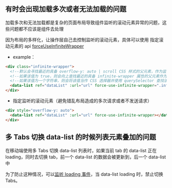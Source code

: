 ## 有时会出现加载多次或者无法加载的问题
加载多次和无法加载都是复杂的页面布局导致组件监听的滚动元素异常的问题，这些问题都不应该是组件去处理

因为布局的多样化，让操作层自己去控制监听的滚动元素，具体可以使用 指定滚动元素的 api [forceUseInfiniteWrapper](https://peachscript.github.io/vue-infinite-loading/zh/api/#forceuseinfinitewrapper)

* example：

```html
<div class="infinite-wrapper">
  <!--默认会寻找最近的具备 overflow-y: auto | scroll CSS 样式的父元素，作为监听滚动事件的目标元素-->
  <!--如果该值为 true，则会向上查找最近的具备 infinite-wrapper 属性的父元素作为滚动容器-->
  <!--如果该值为一个字符串，则会将该值当作 CSS 选择器并使用 querySelector 查找该元素，将其作为滚动容器-->
  <data-list ref="dataList" :url="url" force-use-infinite-wrapper=".infinite-wrapper"></data-list>
</div>
```

* 指定监听的滚动元素（避免错乱布局造成的多次请求或者不发送请求）

```html
<div style="overflow-y: auto">
  <data-list ref="dataList" :url="url" force-use-infinite-wrapper></data-list>
</div>
```

## 多 Tabs 切换 data-list 的时候列表元素叠加的问题

在移动端使用多 Tabs 切换 data-list 列表时，如果当前 tab 的 data-list 正在 loading，同时去切换 tab，前一个 data-list 的数据会被更新到，后一个 data-list 中

为了防止这种情况，可以[监听 loading 事件](https://femessage.github.io/data-list/#/Components?id=datalist)，当 data-list loading 时，禁止切换 Tabs。
